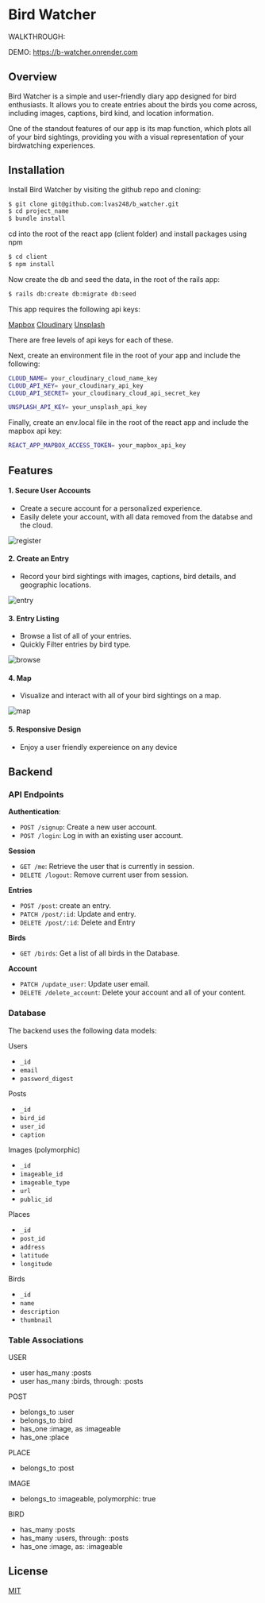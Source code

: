 
# Bird Watcher



WALKTHROUGH: 

DEMO: https://b-watcher.onrender.com




## Overview

Bird Watcher is a simple and user-friendly diary app designed for bird enthusiasts. It allows you to create entries about the birds you come across, including images, captions, bird kind, and location information.

One of the standout features of our app is its map function, which plots all of your bird sightings, providing you with a visual representation of your birdwatching experiences.




## Installation

Install Bird Watcher by visiting the github repo and cloning:


```bash
$ git clone git@github.com:lvas248/b_watcher.git
$ cd project_name
$ bundle install
```

cd into the root of the react app (client folder) and install packages using npm

```bash
$ cd client
$ npm install
``` 



Now create the db and seed the data, in the root of the rails app:

```bash
$ rails db:create db:migrate db:seed
```

This app requires the following api keys: 

[Mapbox](https://www.mapbox.com/)
[Cloudinary](https://cloudinary.com/)
[Unsplash](https://unsplash.com/)

There are free levels of api keys for each of these.  

Next, create an environment file in the root of your app and include the following:

```bash
CLOUD_NAME= your_cloudinary_cloud_name_key
CLOUD_API_KEY= your_cloudinary_api_key
CLOUD_API_SECRET= your_cloudinary_cloud_api_secret_key

UNSPLASH_API_KEY= your_unsplash_api_key
```

Finally, create an env.local file in the root of the react app and include the mapbox api key:

```bash
REACT_APP_MAPBOX_ACCESS_TOKEN= your_mapbox_api_key

```

## Features

#### 1. Secure User Accounts
- Create a secure account for a personalized experience.
- Easily delete your account, with all data removed from the databse and the cloud.

![register](./media/gif/register.gif)

#### 2. Create an Entry
- Record your bird sightings with images, captions, bird details, and geographic locations.

![entry](./media/gif/entry.gif)

#### 3. Entry Listing
- Browse a list of all of your entries.
- Quickly Filter entries by bird type.

![browse](./media/gif/browse.gif)

#### 4. Map
- Visualize and interact with all of your bird sightings on a map.

![map](./media/gif/map.gif)

#### 5. Responsive Design
- Enjoy a user friendly expereience on any device

## Backend

### API Endpoints

**Authentication**:  
- `POST /signup`: Create a new user account.
- `POST /login`: Log in with an existing user account.

**Session**
- `GET /me`: Retrieve the user that is currently in session.
- `DELETE /logout`: Remove current user from session.

**Entries**
- `POST /post`: create an entry.
- `PATCH /post/:id`: Update and entry.
- `DELETE /post/:id`: Delete and Entry

**Birds**
- `GET /birds`: Get a list of all birds in the Database.

**Account**
- `PATCH /update_user`: Update user email.
- `DELETE /delete_account`: Delete your account and all of your content.


### Database

The backend uses the following data models:

Users
- `_id`
- `email`
- `password_digest`

Posts
- `_id`
- `bird_id`
- `user_id`
- `caption`

Images (polymorphic)
- `_id`
- `imageable_id`
- `imageable_type`
- `url`
- `public_id`

Places
- `_id`
- `post_id`
- `address`
- `latitude`
- `longitude`

Birds
- `_id`
- `name`
- `description`
- `thumbnail`



### Table Associations

USER
- user has_many :posts
- user has_many :birds, through: :posts

POST
- belongs_to :user
- belongs_to :bird
- has_one :image, as :imageable
- has_one :place

PLACE
- belongs_to :post

IMAGE
- belongs_to :imageable, polymorphic: true

BIRD
- has_many :posts
- has_many :users, through: :posts
- has_one :image, as: :imageable








## License

[MIT](https://choosealicense.com/licenses/mit/)

